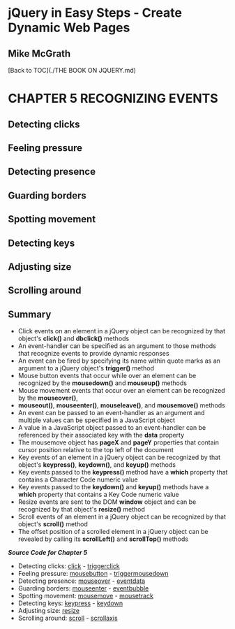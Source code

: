 # **jQuery in Easy Steps - Create Dynamic Web Pages**
## Mike McGrath

[Back to TOC](./THE BOOK ON JQUERY.md)

# CHAPTER 5 RECOGNIZING EVENTS
## Detecting clicks
## Feeling pressure
## Detecting presence
## Guarding borders
## Spotting movement
## Detecting keys
## Adjusting size
## Scrolling around
## Summary<br>
   * Click events on an element in a jQuery object can be recognized by that object's __click()__ and
     __dbclick()__ methods
   * An event-handler can be specified as an argument to those methods that recognize events to provide
     dynamic responses
   * An event can be fired by specifying its name within quote marks as an argument to a jQuery object's
     __trigger()__ method
   * Mouse button events that occur while over an element can be recognized by the __mousedown()__ and
     __mouseup()__ methods
   * Mouse movement events that occur over an element can be recognized by the __mouseover()__, 
   * __mouseout()__, __mouseenter()__, __mouseleave()__, and __mousemove()__ methods
   * An event can be passed to an event-handler as an argument and multiple values can be specified in
     a JavaScript object
   * A value in a JavaScript object passed to an event-handler can be referenced by their associated key
     with the __data__ property
   * The mousemove object has __pageX__ and __pageY__ properties that contain cursor position relative to
     the top left of the document
   * Key events of an element in a jQuery object can be recognized by that object's __keypress()__, 
     __keydown()__, and __keyup()__ methods
   * Key events passed to the __keypress()__ method have a __which__ property that contains a Character Code
     numeric value
   * Key events passed to the __keydown()__ and __keyup()__ methods have a __which__ property that contains
     a Key Code numeric value
   * Resize events are sent to the DOM __window__ object and can be recognized by that object's __resize()__ 
     method
   * Scroll events of an element in a jQuery object can be recognized by that object's __scroll()__ method
   * The offset position of a scrolled element in a jQuery object can be revealed by calling its __scrollLeft()__
     and __scrollTop()__ methods

***Source Code for Chapter 5***
<ul>
  <li>Detecting clicks: 
  <a href="src/click.html">click</a> - 
  <a href="src/triggerclick.html">triggerclick</a></li>
  <li>Feeling pressure: 
  <a href="src/mousebutton.html">mousebutton</a> - 
  <a href="src/triggermousedown.html">triggermousedown</a></li>
  <li>Detecting presence: 
  <a href="src/mouseover.html">mouseover</a> - 
  <a href="src/eventdata.html">eventdata</a></li>
  <li>Guarding borders: 
  <a href="src/mouseenter.html">mouseenter</a> - 
  <a href="src/eventbubble.html">eventbubble</a></li>
  <li>Spotting movement: 
  <a href="src/mousemove.html">mousemove</a> - 
  <a href="src/mousetrack.html">mousetrack</a></li>
  <li>Detecting keys: 
  <a href="src/keypress.html">keypress</a> - 
  <a href="src/keydown.html">keydown</a></li>
  <li>Adjusting size: 
  <a href="src/resize.html">resize</a></li>
  <li>Scrolling around: 
  <a href="src/scroll.html">scroll</a> - 
  <a href="src/scrollaxis.html">scrollaxis</a></li>
</ul>   
